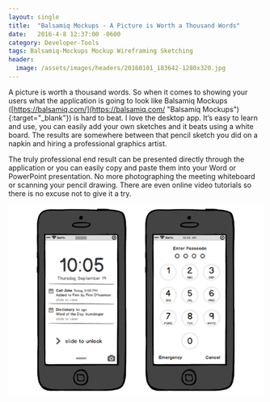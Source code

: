 ```yaml
---
layout: single
title:  "Balsamiq Mockups - A Picture is Worth a Thousand Words"
date:   2016-4-8 12:37:00 -0600
category: Developer-Tools
tags: Balsamiq-Mockups Mockup Wireframing Sketching
header:
  image: /assets/images/headers/20160101_183642-1280x320.jpg
---
```


A picture is worth a thousand words. So when it comes to showing your users what the application is going to look like Balsamiq Mockups ([https://balsamiq.com/](https://balsamiq.com/ "Balsamiq Mockups"){:target="_blank"}) is hard to beat. I love the desktop app. It’s easy to learn and use, you can easily add your own sketches and it beats using a white board. The results are somewhere between that pencil sketch you did on a napkin and hiring a professional graphics artist.

The truly professional end result can be presented directly through the application or you can easily copy and paste them into your Word or PowerPoint presentation. No more photographing the meeting whiteboard or scanning your pencil drawing. There are even online video tutorials so there is no excuse not to give it a try.

![Image](/assets/images/posts/iphone-sketch.png "Balsamiq Mockups - IPhone Sketch")